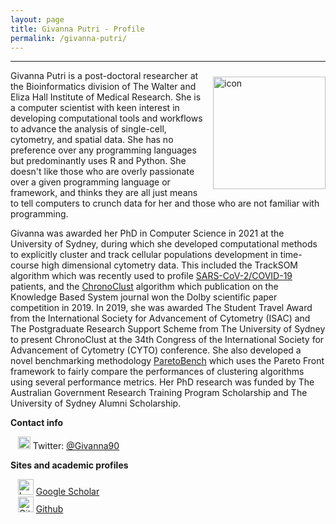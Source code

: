 ```yaml
---
layout: page
title: Givanna Putri - Profile
permalink: /givanna-putri/
---
```


---

<div class='row'>
    <div class="image">
        <a href="#">
            <img src="https://avatars.githubusercontent.com/u/5366317?s=460&u=ac0322d285310461de6ad2a4b938252b6ea2d948&v=4" alt="icon" width="180" align="right" style="padding-left: 10px; padding-right: 0px; padding-top: 10px; padding-bottom: 10px">
        </a>
    </div>
</div>

Givanna Putri is a post-doctoral researcher at the Bioinformatics division of The Walter and Eliza Hall Institute of Medical Research. 
She is a computer scientist with keen interest in developing computational tools and workflows to advance the analysis of single-cell, cytometry, and spatial data. 
She has no preference over any programming languages but predominantly uses R and Python. She doesn't like those who are overly passionate over a given programming language or framework, and thinks they are all just means to tell computers to crunch data for her and those who are not familiar with programming.

Givanna was awarded her PhD in Computer Science in 2021 at the University of Sydney, during which she developed computational methods to explicitly cluster and track cellular populations development in time-course high dimensional cytometry data.
This included the TrackSOM algorithm which was recently used to profile [SARS-CoV-2/COVID-19](https://immunedynamics.io/research/disease) patients, and the [ChronoClust](https://github.com/ghar1821/Chronoclust) algorithm which publication on the Knowledge Based System journal won the Dolby scientific paper competition in 2019.
In 2019, she was awarded The Student Travel Award from the International Society for Advancement of Cytometry (ISAC) and The Postgraduate Research Support Scheme from The University of Sydney to present ChronoClust at the 34th Congress of the International Society for Advancement of Cytometry (CYTO) conference.
She also developed a novel benchmarking methodology [ParetoBench](https://github.com/ghar1821/ParetoBench) which uses the Pareto Front framework to fairly compare the performances of clustering algorithms using several performance metrics.
Her PhD research was funded by The Australian Government Research Training Program Scholarship and The University of Sydney Alumni Scholarship.

**Contact info**

&nbsp;&nbsp;&nbsp;<img src="https://raw.githubusercontent.com/tomashhurst/tomashhurst.github.io/2a9877aba13f6f7b46b11728a68d7047debb0f36/custom_SVG/TwitterSVG.svg" alt="Twitter logo" width="20"> Twitter: [@Givanna90](https://twitter.com/Givanna90) <br/>

**Sites and academic profiles**

&nbsp;&nbsp;&nbsp;<img src="https://raw.githubusercontent.com/tomashhurst/tomashhurst.github.io/2a9877aba13f6f7b46b11728a68d7047debb0f36/custom_SVG/Google_Scholar_logo.svg" alt="Logo" width="25"> [Google Scholar](http://scholar.google.com/citations?user=S-sNLPIAAAAJ&hl=en) <br/>
&nbsp;&nbsp;&nbsp;<img src="https://raw.githubusercontent.com/tomashhurst/tomashhurst.github.io/2a9877aba13f6f7b46b11728a68d7047debb0f36/custom_SVG/GithubSVG.svg" alt="Github logo" width="25"> [Github](https://github.com/ghar1821) <br/>
